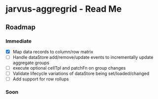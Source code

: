 # jarvus-aggregrid - Read Me

## Roadmap

### Immediate

- [X] Map data records to column/row matrix
- [ ] Handle dataStore add/remove/update events to incrementally update aggregate groups
- [ ] execute optional cellTpl and patchFn on group changes
- [ ] Validate lifecycle variations of dataStore being set/loaded/changed
- [ ] Add support for row rollups

### Soon